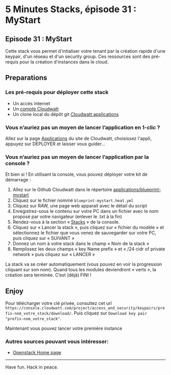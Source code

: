 # 5 Minutes Stacks, épisode 31 : MyStart #

## Episode 31 : MyStart

Cette stack vous permet d'intialiser votre tenant par la création rapide d'une keypair, d'un réseau et d'un security group. Ces ressources sont des pré-requis pour la création d'instances dans le cloud.


## Preparations

### Les pré-requis pour déployer cette stack

* Un accès internet
* Un [compte Cloudwatt](https://www.cloudwatt.com/cockpit/#/create-contact)
* Un clone local du dépôt git [Cloudwatt applications](https://github.com/cloudwatt/applications)

### Vous n’auriez pas un moyen de lancer l’application en 1-clic ?

Allez sur la page [Applications](https://www.cloudwatt.com/fr/applications/) du site de Cloudwatt, choisissez l'appli, appuyez sur DEPLOYER et laisser vous guider...

### Vous n’auriez pas un moyen de lancer l’application par la console ?

Et bien si ! En utilisant la console, vous pouvez déployer votre kit de démarrage :

1.	Allez sur le Github Cloudwatt dans le répertoire
[applications/blueprint-mystart](https://github.com/cloudwatt/applications/tree/master/blueprint-mystart)
2.	Cliquez sur le fichier nommé `blueprint-mystart.heat.yml`
3.	Cliquez sur RAW, une page web apparait avec le détail du script
4.	Enregistrez-sous le contenu sur votre PC dans un fichier avec le nom proposé par votre navigateur (enlever le .txt à la fin)
5.  Rendez-vous à la section « [Stacks](https://console.cloudwatt.com/project/stacks/) » de la console.
6.	Cliquez sur « Lancer la stack », puis cliquez sur « fichier du modèle » et sélectionnez le fichier que vous venez de sauvegarder sur votre PC, puis cliquez sur « SUIVANT »
7.	Donnez un nom à votre stack dans le champ « Nom de la stack »
8.	Remplissez les deux champs  « key Name prefix » et « /24 cidr of private network » puis cliquez sur « LANCER »

La stack va se créer automatiquement (vous pouvez en voir la progression cliquant sur son nom). Quand tous les modules deviendront « verts », la création sera terminée.
C’est (déjà) FINI !

## Enjoy

Pour télécharger votre clé privée, consultez cet url
`https://console.cloudwatt.com/project/access_and_security/keypairs/prefix-nom_votre_stack/download/`.
Puis cliquez sur `Download key pair "prefix-nom_votre_stack"`.

Maintenant vous pouvez lancer votre première instance

### Autres sources pouvant vous intéresser:
* [ Openstack Home page](https://www.openstack.org/)

----
Have fun. Hack in peace.
